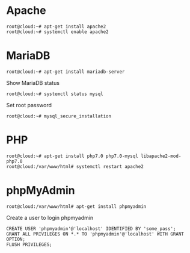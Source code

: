 # Apache
```
root@cloud:~# apt-get install apache2
root@cloud:~# systemctl enable apache2
```
# MariaDB
```
root@cloud:~# apt-get install mariadb-server
```
Show MariaDB status
```
root@cloud:~# systemctl status mysql
```
Set root password
```
root@cloud:~# mysql_secure_installation
```
# PHP
```
root@cloud:~# apt-get install php7.0 php7.0-mysql libapache2-mod-php7.0
root@cloud:/var/www/html# systemctl restart apache2
```
# phpMyAdmin
```
root@cloud:/var/www/html# apt-get install phpmyadmin
```
Create a user to login phpmyadmin
```
CREATE USER 'phpmyadmin'@'localhost' IDENTIFIED BY 'some_pass';
GRANT ALL PRIVILEGES ON *.* TO 'phpmyadmin'@'localhost' WITH GRANT OPTION;
FLUSH PRIVILEGES;
```
